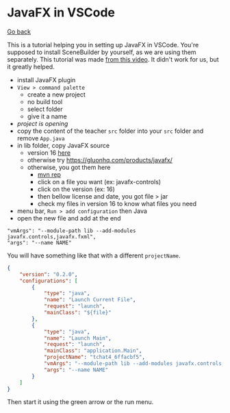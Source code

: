 # JavaFX in VSCode

[Go back](../index.md)

This is a tutorial helping you in setting up JavaFX in VSCode. You're supposed to install SceneBuilder by yourself, as we are using them separately. This tutorial was made [from this video](https://www.youtube.com/watch?v=H67COH9F718). It didn't work for us, but it greatly helped.

* install JavaFX plugin
* `View > command palette`
    * create a new project
    * no build tool
    * select folder
    * give it a name
* *project is opening*
* copy the content of the teacher ``src`` folder into your ``src`` folder and remove `App.java`
* in lib folder, copy JavaFX source
  * version 16 [here](https://github.com/memorize-code/memorize-references/raw/main/special/ilo/javafx-lib-v16.zip)
  * otherwise try <https://gluonhq.com/products/javafx/>
  * otherwise, you got them here 
    * [mvn rep](https://mvnrepository.com/artifact/org.openjfx)
    * click on a file you want (ex: javafx-controls)
    * click on the version (ex: 16)
    * then bellow license and date, you got file > jar
    * check my files in version 16 to know what files you need
* menu bar, `Run > add configuration` then Java
* open the new file and add at the end 

```
"vmArgs": "--module-path lib --add-modules javafx.controls,javafx.fxml",
"args": "--name NAME"
```

You will have something like that with a different `projectName`.

```json
{
    "version": "0.2.0",
    "configurations": [
        {
            "type": "java",
            "name": "Launch Current File",
            "request": "launch",
            "mainClass": "${file}"
        },
        {
            "type": "java",
            "name": "Launch Main",
            "request": "launch",
            "mainClass": "application.Main",
            "projectName": "tchat4_6ffacbf5",
            "vmArgs": "--module-path lib --add-modules javafx.controls,javafx.fxml",
            "args": "--name NAME"
        }
    ]
}
```

Then start it using the green arrow or the run menu.